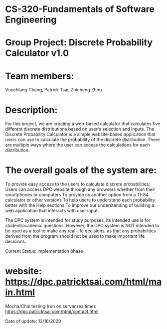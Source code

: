 # CS-320-Fundamentals of Software Engineering

# Group Project: Discrete Probability Calculator v1.0

# Team members: 
  Vuochlang Chang, Patrick Tsai, Zhicheng Zhou
  
# Description: 
  For this project, we are creating a web-based calculator that calculates five different discrete distributions based on user's selection and inputs. The Discrete Probability Calculator is a simple website-based application that users can use to calculate the probability of the discrete distribution. There are multiple ways where the user can access the calculations for each distribution.

# The overall goals of the system are:
To provide easy access to the users to calculate discrete probabilities; Users can access DPC website through any browsers whether from their smartphones or computers
To provide as another option from a TI-84 calculator or other versions
To help users to understand each probability better with the Help sections
To improve our understanding of building a web application that interacts with user input.

The DPC system is intended for study purposes, its intended use is for student/academic questions. However, the DPC system is NOT intended to be used as a tool to make any real-life decisions, as that any probabilities derived from the program should not be used to make important life decisions.

Current Status: implementation phase

# website: https://dpc.patricktsai.com/html/main.html

Mocha/Chai testing (run on server realtime): https://dpc.patricktsai.com/html/contact.html

Date of update: 12/16/2020
